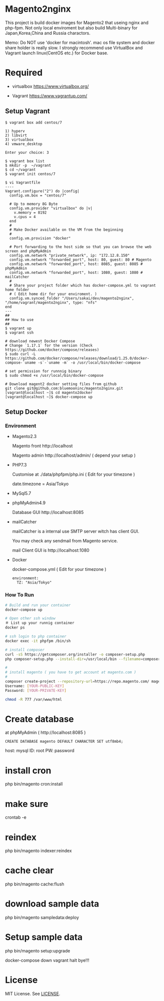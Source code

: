 # Magento2nginx

This project is build docker images for Magento2 that useing nginx and php-fpm.
Not only local enviroment but also build Multi-binary for Japan,Korea,China and Russia charactors.

Memo: Do NOT use 'docker for macintosh'. mac os file system and docker share holder is really slow.
I strongly recommend use VirtualBox and Vagrant launch linux(CentOS etc.) for Docker base.

# Required

* virtualbox
https://www.virtualbox.org/

* Vagrant
https://www.vagrantup.com/

## Setup Vagrant
```
$ vagrant box add centos/7

1) hyperv
2) libvirt
3) virtualbox
4) vmware_desktop

Enter your choice: 3

$ vagrant box list
$ mkdir -p  ~/vagrant
$ cd ~/vagrant
$ vagrant init centos/7

$ vi Vagrantfile
----
Vagrant.configure("2") do |config|
  config.vm.box = "centos/7"

  # Up to memory 8G Byte
  config.vm.provider "virtualbox" do |v|
    v.memory = 8192
    v.cpus = 4
  end
  #
  # Make Docker available on the VM from the beginning
  #  
  config.vm.provision "docker"

  # Port forwarding to the host side so that you can browse the web screen and phpMyAdmin
  config.vm.network "private_network", ip: "172.12.8.150"
  config.vm.network "forwarded_port", host: 80, guest: 80 # Magento
  config.vm.network "forwarded_port", host: 8085, guest: 8085 # phpMyAdmin
  config.vm.network "forwarded_port", host: 1080, guest: 1080 # mailCatcher
  #
  # Share your project folder which has docker-compose.yml to vagrant home folder
  # ( Edit home dir for your enviroment. )
  config.vm.synced_folder "/Users/sakai/dev/magento2nginx", "/home/vagrant/magento2nginx", type: "nfs"
end
---
##
## How to use
##
$ vagrant up
$ vagrant ssh

# download newest Docker Compose
# Change `1.17.1` for the version (Check https://github.com/docker/compose/releases)
$ sudo curl -L https://github.com/docker/compose/releases/download/1.25.0/docker-compose-`uname -s`-`uname -m` -o /usr/local/bin/docker-compose

# set permission for runnnig binary
$ sudo chmod +x /usr/local/bin/docker-compose

# Download magent2 docker setting files from github
git clone git@github.com:bluemooninc/magento2nginx.git
[vagrant@localhost ~]$ cd magento2docker
[vagrant@localhost ~]$ docker-compose up
```

## Setup Docker

### Environment

* Magento2.3

  Magento front http://localhost

  Magento admin http://localhost/admin/ ( depend your setup )
* PHP7.3
  
  Customise at ./data/phpfpm/php.ini ( Edit for your timezone )
  
  date.timezone = Asia/Tokyo
* MySql5.7
* phpMyAdmin4.9

  Database GUI http://localhost:8085
* mailCatcher

  mailCatcher is a internal use SMTP server witch has client GUI.

  You may check any sendmail from Magento service.

  mail Client GUI is http://localhost:1080
* Docker

  docker-compose.yml ( Edit for your timezone )

      environment:
        TZ: "Asia/Tokyo"

### How To Run

```bash
# Build and run your container
docker-compose up

# Open other ssh window
＃ List up your runnig container
docker ps

# ssh login to php container
docker exec -it phpfpm /bin/sh

# install composer
curl -sS https://getcomposer.org/installer -o composer-setup.php
php composer-setup.php --install-dir=/usr/local/bin --filename=composer

#
# install magento ( you have to get account at magento.com )
#
composer create-project --repository-url=https://repo.magento.com/ magento/project-community-edition /var/www/html/magento
Username: [YOUR-PUBLIC-KEY]
Password: [YOUR-PRIVATE-KEY]

chmod -R 777 /var/www/html

```

# Create database

at phpMyAdmin ( http://localhost:8085 )
```
CREATE DATABASE magento DEFAULT CHARACTER SET utf8mb4;
```

host: mysql
ID: root
PW: password


# install cron
php bin/magento cron:install
# make sure
crontab -e

# reindex
php bin/magento indexer:reindex

# cache clear
php bin/magento cache:flush

# download sample data
php bin/magento sampledata:deploy
# Setup sample data
php bin/magento setup:upgrade


docker-compose down
vagrant halt
bye!!!

# License

MIT License.
See [LICENSE](LICENSE).

